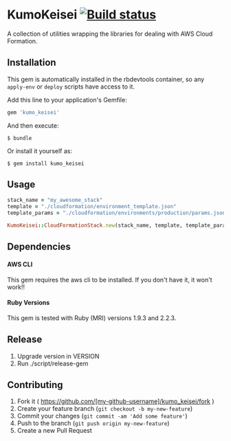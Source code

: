 # KumoKeisei [![Build status](https://badge.buildkite.com/fdbcc9783971fc3c18903abe78ccb4a7a4ebe1bdbbb753c502.svg)](https://buildkite.com/redbubble/kumo-keisei-gem)

A collection of utilities wrapping the libraries for dealing with AWS Cloud Formation.

## Installation

This gem is automatically installed in the rbdevtools container, so any `apply-env` or `deploy` scripts have access to it.

Add this line to your application's Gemfile:

```ruby
gem 'kumo_keisei'
```

And then execute:

    $ bundle

Or install it yourself as:

    $ gem install kumo_keisei

## Usage

```ruby
stack_name = "my_awesome_stack"
template = "./cloudformation/environment_template.json"
template_params = "./cloudformation/environments/production/params.json"

KumoKeisei::CloudFormationStack.new(stack_name, template, template_params).apply!
```

## Dependencies

#### AWS CLI

This gem requires the aws cli to be installed. If you don't have it, it won't work!!

#### Ruby Versions

This gem is tested with Ruby (MRI) versions 1.9.3 and 2.2.3.

## Release

1. Upgrade version in VERSION
2. Run ./script/release-gem

## Contributing

1. Fork it ( https://github.com/[my-github-username]/kumo_keisei/fork )
2. Create your feature branch (`git checkout -b my-new-feature`)
3. Commit your changes (`git commit -am 'Add some feature'`)
4. Push to the branch (`git push origin my-new-feature`)
5. Create a new Pull Request
